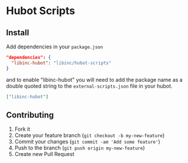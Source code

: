 # Hubot Scripts

## Install

Add dependencies in your `package.json`

```json
"dependencies": {
  "libinc-hubot": "libinc/hubot-scripts"
}
```

and to enable "libinc-hubot" you will need to add the package name as a double quoted string to the `external-scripts.json` file in your hubot.

```json
["libinc-hubot"]
```

## Contributing

1. Fork it
2. Create your feature branch (`git checkout -b my-new-feature`)
3. Commit your changes (`git commit -am 'Add some feature'`)
4. Push to the branch (`git push origin my-new-feature`)
5. Create new Pull Request

